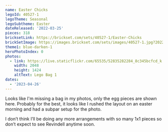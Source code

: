 ```yaml
---
name: Easter Chicks
legoId: 40527-1
legoTheme: Seasonal
legoSubtheme: Easter
dateReleased: '2022-03-25'
pieces: 318
bricksetLink: https://brickset.com/sets/40527-1/Easter-Chicks
brickSetImage: https://images.brickset.com/sets/images/40527-1.jpg?202201290924
theme1: blue-darken-1
heroPhotoIndex: 0
photos:
  - link: https://live.staticflickr.com/65535/52835282284_8c345bcfcd_k.jpg
    width: 2048
    height: 1424
    altText: Lego Bag 1
dates:
  - '2023-04-26'
---
```


Looks like I'm missing a bag in my photos, only the egg pieces are shown here. Probably for the best,
it looks like I rushed the layout on an easter morning and had a subpar setup for the photo.

I don’t think I’ll be doing any more arrangements with so many 1x1 pieces
so don’t expect to see Revindell anytime soon.
